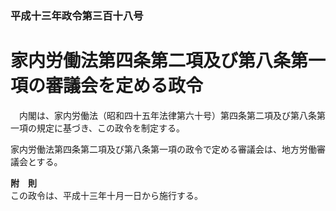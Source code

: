 ### 平成十三年政令第三百十八号  
# 家内労働法第四条第二項及び第八条第一項の審議会を定める政令  
　内閣は、家内労働法（昭和四十五年法律第六十号）第四条第二項及び第八条第一項の規定に基づき、この政令を制定する。  
  
家内労働法第四条第二項及び第八条第一項の政令で定める審議会は、地方労働審議会とする。  
  
**附　則**  
この政令は、平成十三年十月一日から施行する。  
  
